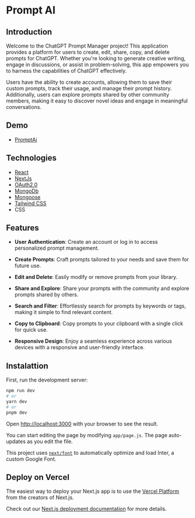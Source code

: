 # Prompt AI

## Introduction

Welcome to the ChatGPT Prompt Manager project! This application provides a platform for users to create, edit, share, copy, and delete prompts for ChatGPT. Whether you're looking to generate creative writing, engage in discussions, or assist in problem-solving, this app empowers you to harness the capabilities of ChatGPT effectively.

Users have the ability to create accounts, allowing them to save their custom prompts, track their usage, and manage their prompt history. Additionally, users can explore prompts shared by other community members, making it easy to discover novel ideas and engage in meaningful conversations.


## Demo

- [PromptAi](https://prompt-4fx64juo1-guilhas5.vercel.app/)

## Technologies 

- [React](https://reactjs.org/)
- [NextJs](https://nextjs.org/docs)
- [OAuth2.0](https://developers.google.com/identity/protocols/oauth2?hl=en)
- [MongoDb](https://www.mongodb.com/docs/)
- [Mongoose](https://mongoosejs.com/docs/)
- [Tailwind CSS](https://tailwindcss.com/)
- CSS

## Features

- **User Authentication**: Create an account or log in to access personalized prompt management.
  
- **Create Prompts**: Craft prompts tailored to your needs and save them for future use.
  
- **Edit and Delete**: Easily modify or remove prompts from your library.
  
- **Share and Explore**: Share your prompts with the community and explore prompts shared by others.
  
- **Search and Filter**: Effortlessly search for prompts by keywords or tags, making it simple to find relevant content.
  
- **Copy to Clipboard**: Copy prompts to your clipboard with a single click for quick use.
  
- **Responsive Design**: Enjoy a seamless experience across various devices with a responsive and user-friendly interface.

## Instalattion

First, run the development server:

```bash
npm run dev
# or
yarn dev
# or
pnpm dev
```

Open [http://localhost:3000](http://localhost:3000) with your browser to see the result.

You can start editing the page by modifying `app/page.js`. The page auto-updates as you edit the file.

This project uses [`next/font`](https://nextjs.org/docs/basic-features/font-optimization) to automatically optimize and load Inter, a custom Google Font.




## Deploy on Vercel

The easiest way to deploy your Next.js app is to use the [Vercel Platform](https://vercel.com/new?utm_medium=default-template&filter=next.js&utm_source=create-next-app&utm_campaign=create-next-app-readme) from the creators of Next.js.

Check out our [Next.js deployment documentation](https://nextjs.org/docs/deployment) for more details.
